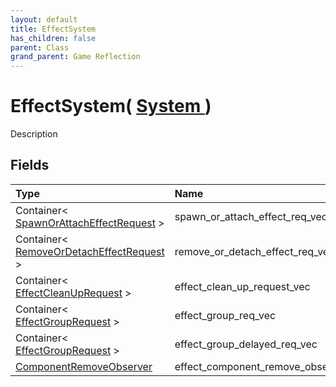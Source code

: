 ```yaml
---
layout: default
title: EffectSystem
has_children: false
parent: Class
grand_parent: Game Reflection
---
```

# EffectSystem( [ System ](/riftbreaker-wiki/docs/game-reflection/classes/system/) )
Description 

## Fields

| Type | Name |
|:----------|:--------------|
| Container< [SpawnOrAttachEffectRequest](/riftbreaker-wiki/docs/game-reflection/classes/spawn_or_attach_effect_request/) > | spawn_or_attach_effect_req_vec |
| Container< [RemoveOrDetachEffectRequest](/riftbreaker-wiki/docs/game-reflection/classes/remove_or_detach_effect_request/) > | remove_or_detach_effect_req_vec |
| Container< [EffectCleanUpRequest](/riftbreaker-wiki/docs/game-reflection/classes/effect_clean_up_request/) > | effect_clean_up_request_vec |
| Container< [EffectGroupRequest](/riftbreaker-wiki/docs/game-reflection/classes/effect_group_request/) > | effect_group_req_vec |
| Container< [EffectGroupRequest](/riftbreaker-wiki/docs/game-reflection/classes/effect_group_request/) > | effect_group_delayed_req_vec |
| [ComponentRemoveObserver](/riftbreaker-wiki/docs/game-reflection/components/component_remove_observer/) | effect_component_remove_observer |

